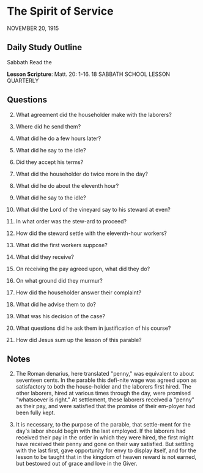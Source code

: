 # The Spirit of Service
NOVEMBER 20, 1915

## Daily Study Outline

Sabbath Read the

**Lesson Scripture**: Matt. 20: 1-16. 18 SABBATH SCHOOL LESSON QUARTERLY

## Questions

2. What agreement did the householder make with the laborers? 

2. Where did he send them? 

3. What did he do a few hours later? 

4. What did he say to the idle? 

4. Did they accept his terms?

5. What did the householder do twice more in the day? 

6. What did he do about the eleventh hour? 

6. What did he say to the idle?

9. What did the Lord of the vineyard say to his steward at even? 

8. In what order was the stew-ard to proceed? 

10. How did the steward settle with the eleventh-hour workers? 

11. What did the first workers suppose? 

10. What did they receive?

12. On receiving the pay agreed upon, what did they do? 

13. On what ground did they murmur? 

14. How did the householder answer their complaint? 

15. What did he advise them to do? 

14. What was his decision of the case?

16. What questions did he ask them in justification of his course? 

17. How did Jesus sum up the lesson of this parable? 

## Notes

2. The Roman denarius, here translated "penny," was equivalent to about seventeen cents. In the parable this defi-nite wage was agreed upon as satisfactory to both the house-holder and the laborers first hired. The other laborers, hired at various times through the day, were promised "whatsoever is right." At settlement, these laborers received a "penny" as their pay, and were satisfied that the promise of their em-ployer had been fully kept.

3. It is necessary, to the purpose of the parable, that settle-ment for the day's labor should begin with the last employed. If the laborers had received their pay in the order in which they were hired, the first might have received their penny and gone on their way satisfied. But settling with the last first, gave opportunity for envy to display itself, and for the lesson to be taught that in the kingdom of heaven reward is not earned, but bestowed out of grace and love in the Giver.
